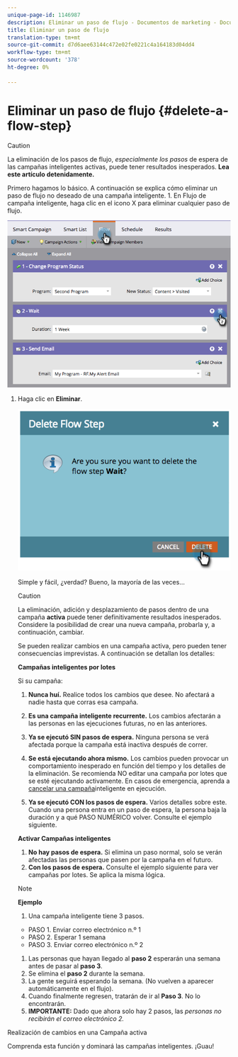 ```yaml
---
unique-page-id: 1146987
description: Eliminar un paso de flujo - Documentos de marketing - Documentación del producto
title: Eliminar un paso de flujo
translation-type: tm+mt
source-git-commit: d7d6aee63144c472e02fe0221c4a164183d04dd4
workflow-type: tm+mt
source-wordcount: '378'
ht-degree: 0%

---
```



# Eliminar un paso de flujo {#delete-a-flow-step}

>[!CAUTION]
>
>La eliminación de los pasos de flujo, *especialmente los pasos* de espera de las campañas inteligentes activas, puede tener resultados inesperados. **Lea este artículo detenidamente.**

Primero hagamos lo básico. A continuación se explica cómo eliminar un paso de flujo no deseado de una campaña inteligente. 1. En Flujo de campaña inteligente, haga clic en el icono X para eliminar cualquier paso de flujo.

![](assets/image2014-9-22-13-3a52-3a20.png)

1. Haga clic en **Eliminar**.

   ![](assets/image2014-9-22-13-3a55-3a25.png)

   Simple y fácil, ¿verdad? Bueno, la mayoría de las veces...

   >[!CAUTION]
   >
   >La eliminación, adición y desplazamiento de pasos dentro de una campaña **activa** puede tener definitivamente resultados inesperados. Considere la posibilidad de crear una nueva campaña, probarla y, a continuación, cambiar.

   Se pueden realizar cambios en una campaña activa, pero pueden tener consecuencias imprevistas. A continuación se detallan los detalles:

   **Campañas inteligentes por lotes**

   Si su campaña:

   1. **Nunca huí.** Realice todos los cambios que desee. No afectará a nadie hasta que corras esa campaña.
   1. **Es una campaña inteligente recurrente.** Los cambios afectarán a las personas en las ejecuciones futuras, no en las anteriores.
   1. **Ya se ejecutó SIN pasos de espera.** Ninguna persona se verá afectada porque la campaña está inactiva después de correr.
   1. **Se está ejecutando ahora mismo.** Los cambios pueden provocar un comportamiento inesperado en función del tiempo y los detalles de la eliminación. Se recomienda NO editar una campaña por lotes que se esté ejecutando activamente. En casos de emergencia, aprenda a [cancelar una campaña](../../../../product-docs/core-marketo-concepts/smart-campaigns/using-smart-campaigns/abort-a-smart-campaign.md)inteligente en ejecución.

   1. **Ya se ejecutó CON los pasos de espera.** Varios detalles sobre este.\
      Cuando una persona entra en un paso de espera, la persona baja la duración y a qué PASO NUMÉRICO volver. Consulte el ejemplo siguiente.

   **Activar Campañas inteligentes**

   1. **No hay pasos de espera.** Si elimina un paso normal, solo se verán afectadas las personas que pasen por la campaña en el futuro.
   1. **Con los pasos de espera.** Consulte el ejemplo siguiente para ver campañas por lotes. Se aplica la misma lógica.

   >[!NOTE]
   >
   >**Ejemplo**
   >
   >    
   >    
   >1. Una campaña inteligente tiene 3 pasos.
   >
   >   * PASO 1. Enviar correo electrónico n.º 1
   >   * PASO 2. Esperar 1 semana
   >   * PASO 3. Enviar correo electrónico n.º 2
   >
   >1. Las personas que hayan llegado al **paso 2** esperarán una semana antes de pasar al **paso 3**.
   >1. Se elimina el **paso 2** durante la semana.
   >1. La gente seguirá esperando la semana. (No vuelven a aparecer automáticamente en el flujo).
   >1. Cuando finalmente regresen, tratarán de ir al **Paso 3**. No lo encontrarán.
   >1. **IMPORTANTE:** Dado que ahora solo hay 2 pasos, las *personas no recibirán el correo electrónico 2.*


Realización de cambios en una Campaña activa

Comprenda esta función y dominará las campañas inteligentes. ¡Guau!
